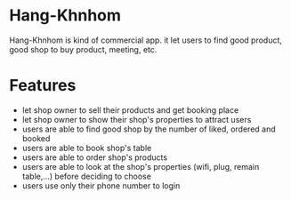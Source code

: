 # Hang-Khnhom
Hang-Khnhom is kind of commercial app. it let users to find good product, good shop to buy product, meeting, etc.

# Features
- let shop owner to sell their products and get booking place
- let shop owner to show their shop's properties to attract users
- users are able to find good shop by the number of liked, ordered and booked
- users are able to book shop's table
- users are able to order shop's products
- users are able to look at the shop's properties (wifi, plug, remain table,...) before deciding to choose
- users use only their phone number to login
